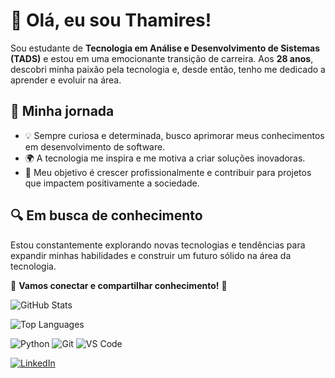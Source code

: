 # 👋 Olá, eu sou Thamires!  

Sou estudante de **Tecnologia em Análise e Desenvolvimento de Sistemas (TADS)** e estou em uma emocionante transição de carreira. Aos **28 anos**, descobri minha paixão pela tecnologia e, desde então, tenho me dedicado a aprender e evoluir na área.  

## 🚀 Minha jornada  
- 💡 Sempre curiosa e determinada, busco aprimorar meus conhecimentos em desenvolvimento de software.  
- 🌍 A tecnologia me inspira e me motiva a criar soluções inovadoras.  
- 🎯 Meu objetivo é crescer profissionalmente e contribuir para projetos que impactem positivamente a sociedade.  

## 🔍 Em busca de conhecimento  
Estou constantemente explorando novas tecnologias e tendências para expandir minhas habilidades e construir um futuro sólido na área da tecnologia.  

📌 **Vamos conectar e compartilhar conhecimento!** 🚀  


![GitHub Stats](https://github-readme-stats.vercel.app/api?username=thamiresfff&show_icons=true&theme=dracula)

![Top Languages](https://github-readme-stats.vercel.app/api/top-langs/?username=thamiresfff&layout=compact)

![Python](https://img.shields.io/badge/Python-3776AB?style=for-the-badge&logo=python&logoColor=white)
![Git](https://img.shields.io/badge/Git-F05032?style=for-the-badge&logo=git&logoColor=white)
![VS Code](https://img.shields.io/badge/VSCode-007ACC?style=for-the-badge&logo=visual-studio-code&logoColor=white)

[![LinkedIn](https://img.shields.io/badge/-LinkedIn-blue?logo=linkedin&logoColor=white&style=for-the-badge)](https://www.linkedin.com/in/thamires-fernandes-86b01a250/)


